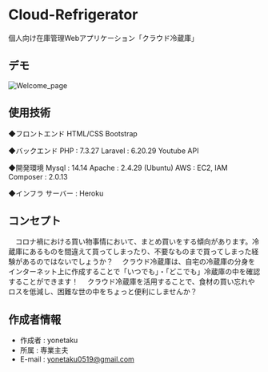 
# Cloud-Refrigerator

個人向け在庫管理Webアプリケーション「クラウド冷蔵庫」


## デモ

![Welcome_page](https://user-images.githubusercontent.com/83192846/128587834-d417bbb3-3498-41db-849d-428c5e4104ad.gif)


## 使用技術

◆フロントエンド
HTML/CSS
Bootstrap

◆バックエンド
PHP : 7.3.27
Laravel : 6.20.29 
Youtube API

◆開発環境
Mysql : 14.14
Apache : 2.4.29 (Ubuntu)
AWS : EC2, IAM
Composer : 2.0.13

◆インフラ
サーバー : Heroku 



## コンセプト

　コロナ禍における買い物事情において、まとめ買いをする傾向があります。冷蔵庫にあるものを間違えて買ってしまったり、不要なものまで買ってしまった経験があるのではないでしょうか？
　クラウド冷蔵庫は、自宅の冷蔵庫の分身をインターネット上に作成することで「いつでも」・「どこでも」冷蔵庫の中を確認することができます！
　クラウド冷蔵庫を活用することで、食材の買い忘れやロスを低減し、困難な世の中をちょっと便利にしませんか？


## 作成者情報

* 作成者 : yonetaku
* 所属 : 専業主夫
* E-mail : yonetaku0519@gmail.com




